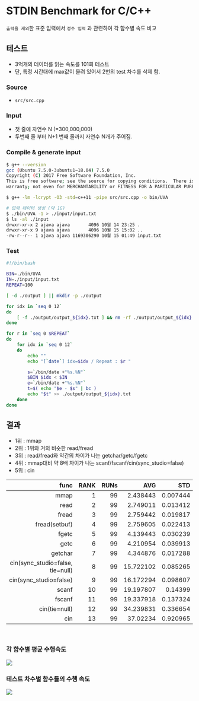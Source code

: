  
# STDIN Benchmark for C/C++
`출력을 제외`한 표준 입력에서 `정수 입력` 과 관련하여 각 함수별 속도 비교

## 테스트

- 3억개의 데이터를 읽는 속도를 101회 테스트
- 단, 특정 시간대에 max값이 몰려 있어서 2번의 test 차수를 삭제 함.

### Source
- `src/src.cpp`

### Input

- 첫 줄에 자연수 N (=300,000,000)
- 두번째 줄 부터 N+1 번째 줄까지 자연수 N개가 주어짐.

### Compile & generate input
```bash
$ g++ --version
gcc (Ubuntu 7.5.0-3ubuntu1~18.04) 7.5.0
Copyright (C) 2017 Free Software Foundation, Inc.
This is free software; see the source for copying conditions.  There is NO
warranty; not even for MERCHANTABILITY or FITNESS FOR A PARTICULAR PURPOSE.

$ g++ -lm -lcrypt -O3 -std=c++11 -pipe src/src.cpp -o bin/UVA

# 입력 데이터 생성 (약 1G)
$ ./bin/UVA -1 > ./input/input.txt
$ ls -al ./input
drwxr-xr-x 2 ajava ajava       4096 10월 14 23:25 .
drwxr-xr-x 9 ajava ajava       4096 10월 15 15:02 ..
-rw-r--r-- 1 ajava ajava 1169306290 10월 15 01:49 input.txt 
```

### Test
```bash
#!/bin/bash

BIN=./bin/UVA
IN=./input/input.txt
REPEAT=100

[ -d ./output ] || mkdir -p ./output

for idx in `seq 0 12`
do
	[ -f ./output/output_${idx}.txt ] && rm -rf ./output/output_${idx}.txt
done

for r in `seq 0 $REPEAT`
do	
	for idx in `seq 0 12`
	do	
		echo ""
		echo "[`date`] idx=$idx / Repeat : $r "

		s=`/bin/date +"%s.%N"`
		$BIN $idx < $IN
		e=`/bin/date +"%s.%N"`
		t=$( echo "$e - $s" | bc )
		echo "$t" >> ./output/output_${idx}.txt
	done
done

```

## 결과 
- 1위 : mmap
- 2위 : 1위와 거의 비슷한 read/fread
- 3위 : read/fread와 약간의 차이가 나는 getchar/getc/fgetc
- 4위 : mmap대비 약 8배 차이가 나는 scanf/fscanf/cin(sync_studio=false)
- 5위 : cin

 | func | RANK | RUNs | AVG | STD | MIN | MAX
 |--:|--:|--:|--:|--:|--:|--:|
mmap | 1 | 99 | 2.438443 | 0.007444 | 2.430122 | 2.480686
read | 2 | 99 | 2.749011 | 0.013412 | 2.740236 | 2.835945
fread | 3 | 99 | 2.759442 | 0.019817 | 2.748117 | 2.892102
fread(setbuf) | 4 | 99 | 2.759605 | 0.022413 | 2.749555 | 2.942405
fgetc | 5 | 99 | 4.139443 | 0.030239 | 4.119828 | 4.268344
getc | 6 | 99 | 4.210954 | 0.039913 | 4.186755 | 4.425462
getchar | 7 | 99 | 4.344876 | 0.017288 | 4.328532 | 4.437444
cin(sync_studio=false, tie=null) | 8 | 99 | 15.722102 | 0.085265 | 15.566273 | 16.096288
cin(sync_studio=false) | 9 | 99 | 16.172294 | 0.098607 | 16.093704 | 16.673058
scanf | 10 | 99 | 19.197807 | 0.14399 | 19.077663 | 20.046244
fscanf | 11 | 99 | 19.337918 | 0.137324 | 19.212073 | 20.18242
cin(tie=null) | 12 | 99 | 34.239831 | 0.336654 | 34.051221 | 36.143189
cin | 13 | 99 | 37.02234 | 0.920965 | 36.61824 | 41.356617

<br/>

### 각 함수별 평균 수행속도

<image src=./result/chart1.png>

### 테스트 차수별 함수들의 수행 속도

<image src=./result/chart2.png>


